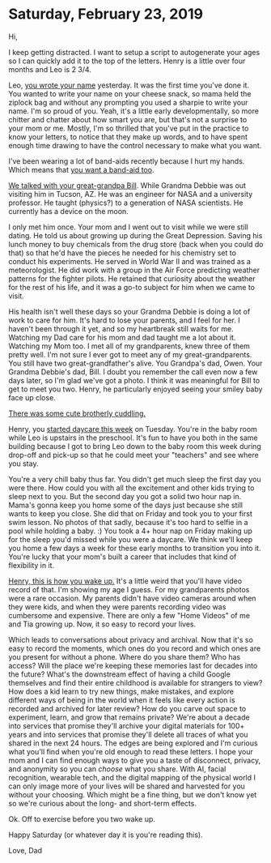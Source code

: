 # Saturday, February 23, 2019

Hi,

I keep getting distracted. I want to setup a script to autogenerate your ages so I can quickly add it to the top of the letters. Henry is a little over four months and Leo is 2 3/4. 

Leo, [you wrote your name](https://www.instagram.com/p/BuOIX--HOqGvpTpB7c6C3sEpzSXpP_XhuyAEc40/) yesterday. It was the first time you've done it. You wanted to write your name on your cheese snack, so mama held the ziplock bag and without any prompting you used a sharpie to write your name. I'm so proud of you. Yeah, it's a little early developmentally, so more chitter and chatter about how smart you are, but that's not a surprise to your mom or me. Mostly, I'm so thrilled that you've put in the practice to know your letters, to notice that they make up words, and to have spent enough time drawing to have the control necessary to make what you want. 

I've been wearing a lot of band-aids recently because I hurt my hands. Which means that [you want a band-aid too](https://www.instagram.com/p/BuE2lDynhvXmEG4MnI7M8JdgxCHo0W0Jx5skno0/). 

[We talked with your great-grandpa Bill](https://www.instagram.com/p/BuC6XhWHt-aFuy3RYcSXYRw8snhE8f_W1dOvSA0/). While Grandma Debbie was out visiting him in Tucson, AZ. He was an engineer for NASA and a university professor. He taught (physics?) to a generation of NASA scientists. He currently has a device on the moon.

I only met him once. Your mom and I went out to visit while we were still dating. He told us about growing up during the Great Depression. Saving his lunch money to buy chemicals from the drug store (back when you could do that) so that he'd have the pieces he needed for his chemistry set to conduct his experiments. He served in World War II and was trained as a meteorologist. He did work with a group in the Air Force predicting weather patterns for the fighter pilots. He retained that curiosity about the weather for the rest of his life, and it was a go-to subject for him when we came to visit. 

His health isn't well these days so your Grandma Debbie is doing a lot of work to care for him. It's hard to lose your parents, and I feel for her. I haven't been through it yet, and so my heartbreak still waits for me. Watching my Dad care for his mom and dad taught me a lot about it. Watching my Mom too. I met all of my grandparents, knew three of them pretty well. I'm not sure I ever got to meet any of my great-grandparents. You still have two great-grandfather's alive. You Grandpa's dad, Owen. Your Grandma Debbie's dad, Bill. I doubt you remember the call even now a few days later, so I'm glad we've got a photo. I think it was meaningful for Bill to get to meet you two. Henry, he particularly enjoyed seeing your smiley baby face up close. 

[There was some cute brotherly cuddling.](https://www.instagram.com/p/BuBY6yQHUakbeNv3dL_0fTqgIGKvweU0FhEyMs0/)

Henry, you [started daycare this week](https://www.instagram.com/p/BuE2VwsHrVgJFNeehn3jBh8CGs9MsS85HGuc780/) on Tuesday. You're in the baby room while Leo is upstairs in the preschool. It's fun to have you both in the same building because I got to bring Leo down to the baby room this week during drop-off and pick-up so that he could meet your "teachers" and see where you stay.

You're a very chill baby thus far. You didn't get much sleep the first day you were there. How could you with all the excitement and other kids trying to sleep next to you. But the second day you got a solid two hour nap in. Mama's gonna keep you home some of the days just because she still wants to keep you close. She did that on Friday and took you to your first swim lesson. No photos of that sadly, because it's too hard to selfie in a pool while holding a baby. :) You took a 4+ hour nap on Friday making up for the sleep you'd missed while you were a daycare. We think we'll keep you home a few days a week for these early months to transition you into it. You're lucky that your mom's built a career that includes that kind of flexibility in it. 

[Henry, this is how you wake up.](https://www.instagram.com/p/BuMglT5nk45A8TnYWVf5QWZTUO-5dYbJB_GpsM0/) It's a little weird that you'll have video record of that. I'm showing my age I guess. For my grandparents photos were a rare occasion. My parents didn't have video cameras around when they were kids, and when they were parents recording video was cumbersome and expensive. There are only a few "Home Videos" of me and Tia growing up. Now, it so easy to record your lives. 

Which leads to conversations about privacy and archival. Now that it's so easy to record the moments, which ones do you record and which ones are you present for without a phone. Where do you share them? Who has access? Will the place we're keeping these memories last for decades into the future? What's the downstream effect of having a child Google themselves and find their entire childhood is available for strangers to view? How does a kid learn to try new things, make mistakes, and explore different ways of being in the world when it feels like every action is recorded and archived for later review? How do you carve out space to experiment, learn, and grow that remains private? We're about a decade into services that promise they'll archive your digital materials for 100+ years and into services that promise they'll delete all traces of what you shared in the next 24 hours. The edges are being explored and I'm curious what you'll find when you're old enough to read these letters. I hope your mom and I can find enough ways to give you a taste of disconnect, privacy, and anonymity so you can _choose_ what you share. With AI, facial recognition, wearable tech, and the digital mapping of the physical world I can only image more of your lives will be shared and harvested for you without your choosing. Which might be a fine thing, but we don't know yet so we're curious about the long- and short-term effects. 

Ok. Off to exercise before you two wake up. 

Happy Saturday (or whatever day it is you're reading this). 

Love, 
Dad

